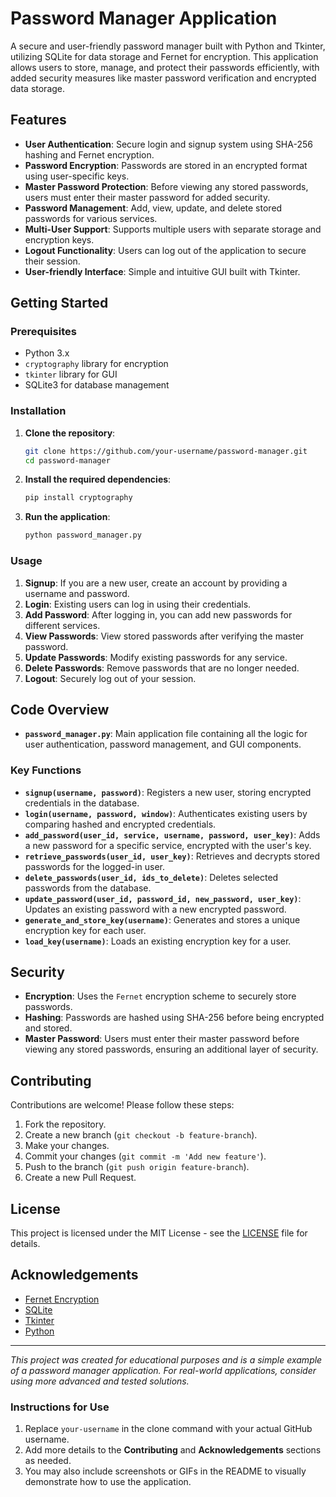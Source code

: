 # Password Manager Application

A secure and user-friendly password manager built with Python and Tkinter, utilizing SQLite for data storage and Fernet for encryption. This application allows users to store, manage, and protect their passwords efficiently, with added security measures like master password verification and encrypted data storage.

## Features

- **User Authentication**: Secure login and signup system using SHA-256 hashing and Fernet encryption.
- **Password Encryption**: Passwords are stored in an encrypted format using user-specific keys.
- **Master Password Protection**: Before viewing any stored passwords, users must enter their master password for added security.
- **Password Management**: Add, view, update, and delete stored passwords for various services.
- **Multi-User Support**: Supports multiple users with separate storage and encryption keys.
- **Logout Functionality**: Users can log out of the application to secure their session.
- **User-friendly Interface**: Simple and intuitive GUI built with Tkinter.

## Getting Started

### Prerequisites

- Python 3.x
- `cryptography` library for encryption
- `tkinter` library for GUI
- SQLite3 for database management

### Installation

1. **Clone the repository**:
   ```bash
   git clone https://github.com/your-username/password-manager.git
   cd password-manager
   ```

2. **Install the required dependencies**:
   ```bash
   pip install cryptography
   ```

3. **Run the application**:
   ```bash
   python password_manager.py
   ```

### Usage

1. **Signup**: If you are a new user, create an account by providing a username and password.
2. **Login**: Existing users can log in using their credentials.
3. **Add Password**: After logging in, you can add new passwords for different services.
4. **View Passwords**: View stored passwords after verifying the master password.
5. **Update Passwords**: Modify existing passwords for any service.
6. **Delete Passwords**: Remove passwords that are no longer needed.
7. **Logout**: Securely log out of your session.

## Code Overview

- **`password_manager.py`**: Main application file containing all the logic for user authentication, password management, and GUI components.

### Key Functions

- **`signup(username, password)`**: Registers a new user, storing encrypted credentials in the database.
- **`login(username, password, window)`**: Authenticates existing users by comparing hashed and encrypted credentials.
- **`add_password(user_id, service, username, password, user_key)`**: Adds a new password for a specific service, encrypted with the user's key.
- **`retrieve_passwords(user_id, user_key)`**: Retrieves and decrypts stored passwords for the logged-in user.
- **`delete_passwords(user_id, ids_to_delete)`**: Deletes selected passwords from the database.
- **`update_password(user_id, password_id, new_password, user_key)`**: Updates an existing password with a new encrypted password.
- **`generate_and_store_key(username)`**: Generates and stores a unique encryption key for each user.
- **`load_key(username)`**: Loads an existing encryption key for a user.

## Security

- **Encryption**: Uses the `Fernet` encryption scheme to securely store passwords.
- **Hashing**: Passwords are hashed using SHA-256 before being encrypted and stored.
- **Master Password**: Users must enter their master password before viewing any stored passwords, ensuring an additional layer of security.

## Contributing

Contributions are welcome! Please follow these steps:

1. Fork the repository.
2. Create a new branch (`git checkout -b feature-branch`).
3. Make your changes.
4. Commit your changes (`git commit -m 'Add new feature'`).
5. Push to the branch (`git push origin feature-branch`).
6. Create a new Pull Request.

## License

This project is licensed under the MIT License - see the [LICENSE](LICENSE) file for details.

## Acknowledgements

- [Fernet Encryption](https://cryptography.io/en/latest/fernet/)
- [SQLite](https://www.sqlite.org/index.html)
- [Tkinter](https://docs.python.org/3/library/tkinter.html)
- [Python](https://www.python.org/)

---

*This project was created for educational purposes and is a simple example of a password manager application. For real-world applications, consider using more advanced and tested solutions.*

### Instructions for Use
1. Replace `your-username` in the clone command with your actual GitHub username.
2. Add more details to the **Contributing** and **Acknowledgements** sections as needed.
3. You may also include screenshots or GIFs in the README to visually demonstrate how to use the application.